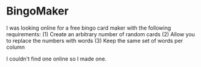 # BingoMaker
I was looking online for a free bingo card maker with the following requirements:
(1) Create an arbitrary number of random cards
(2) Allow you to replace the numbers with words
(3) Keep the same set of words per column

I couldn't find one online so I made one.
